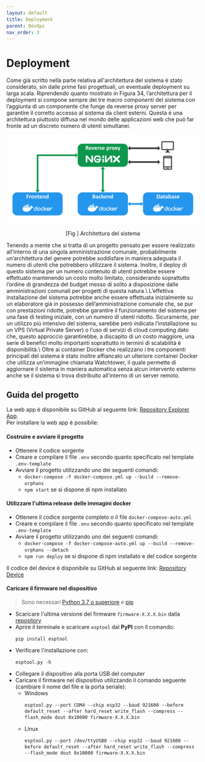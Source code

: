 ```yaml
---
layout: default
title: Deployment
parent: DevOps
nav_order: 3
---
```


# Deployment
Come già scritto nella parte relativa all'architettura del sistema è stato considerato, sin dalle prime fasi progettuali, un eventuale deployment su larga scala.
Riprendendo quanto mostrato in Figura 34, l’architettura per il deployment si
compone sempre dei tre macro componenti del sistema con l’aggiunta di un componente che funge da reverse proxy server per garantire il corretto accesso al sistema da client esterni. Questa è una architettura piuttosto diffusa nel mondo delle applicazioni web che può far fronte ad un discreto numero di utenti simultanei.
<div align="center">
<img src="../../img/architecture_remote.png" alt="Architettura del sistema completato" >
<p align="center" id="fig98">[Fig ] Architettura del sistema</p>
</div>
Tenendo a mente che si tratta di un progetto pensato per essere realizzato all’interno di una singola amministrazione comunale, probabilmente un’architettura del
genere potrebbe soddisfare in maniera adeguata il numero di utenti che potrebbero
utilizzare il sistema. Inoltre, il deploy di questo sistema per un numero contenuto
di utenti potrebbe essere effettuato mantenendo un costo molto limitato, considerando soprattutto l’ordine di grandezza del budget messo di solito a disposizione
dalle amministrazioni comunali per progetti di questa natura.\
L’effettiva installazione del sistema potrebbe anche essere effettuata inizialmente su un elaboratore già in possesso dell’amministrazione comunale che, se pur
con prestazioni ridotte, potrebbe garantire il funzionamento del sistema per una
fase di testing iniziale, con un numero di utenti ridotto. Sicuramente, per un utilizzo più intensivo del sistema, sarebbe però indicata l’installazione su un VPS
(Virtual Private Server) o l’uso di servizi di cloud computing dato che, questo
approccio garantirebbe, a discapito di un costo maggiore, una serie di benefici
molto importanti soprattutto in termini di scalabilità è disponibilità.\
Oltre ai container Docker che realizzano i tre componenti principali del sistema è stato inoltre affiancato un ulteriore container Docker che utilizza un’immagine chiamata Watchtower, il quale permette di aggiornare il sistema in maniera automatica senza alcun intervento esterno anche se il sistema si trova distribuito all’interno di un server remoto.

## Guida del progetto
La web app è disponibile su GitHub al seguente link: [Repository Explorer App](https://github.com/Waypoint-Explorer/explorer-app).\
Per installare la web app è possibile:
#### Costruire e avviare il progetto
- Ottenere il codice sorgente
- Creare e compilare il file ```.env``` secondo quanto specificato nel template ```.env-template```
- Avviare il progetto utilizzando uno dei seguenti comandi:
    - ```docker-compose -f docker-compose.yml up --build --remove-orphans```
    - ```npm start``` se si dispone di npm installato
#### Utilizzare l'ultima release delle immagini docker
- Ottenere il codice sorgente completo o il file ```docker-compose-auto.yml```
- Creare e compilare il file ```.env``` secondo quanto specificato nel template ```.env-template```
- Avviare il progetto utilizzando uno dei seguenti comandi:
    - ```docker-compose -f docker-compose-auto.yml up --build --remove-orphans --detach```
    - ```npm run deploy``` se si dispone di npm installato e del codice sorgente

Il codice del device è disponibile su GitHub al seguente link: [Repository Device](https://github.com/Waypoint-Explorer/device
)

#### Caricare il firmware nel dispositivo
> Sono necessari [Python 3.7 o superiore](https://www.python.org/downloads/) e [pip](https://pip.pypa.io/en/stable/installation/)

- Scaricare l'ultima versione del firmware `firmware-X.X.X.bin` dalla [repository](https://github.com/Waypoint-Explorer/device/releases)
- Aprire il terminale e scaricare `esptool` dal **PyPI** con il comando:
    ```
    pip install esptool
    ```
- Verificare l'installazione con:
    ```
    esptool.py -h
    ```
- Collegare il dispositivo alla porta USB del computer
- Caricare il firmware nel dispositivo utilizzando il comando seguente (cambiare il nome del file e la porta seriale):
    - Windows
        ```
        esptool.py --port COM4 --chip esp32 --baud 921600 --before default_reset --after hard_reset write_flash --compress --flash_mode dout 0x10000 firmware-X.X.X.bin
        ```
    - Linux
        ```
        esptool.py --port /dev/ttyUSB0 --chip esp32 --baud 921600 --before default_reset --after hard_reset write_flash --compress --flash_mode dout 0x10000 firmware-X.X.X.bin
        ```

